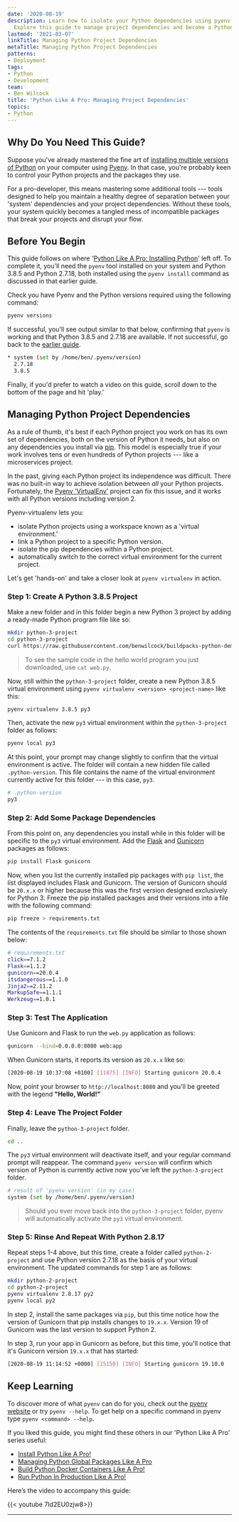 ```yaml
---
date: '2020-08-19'
description: Learn how to isolate your Python dependencies using pyenv-virtualenv.
  Explore this guide to manage project dependencies and become a Python Pro!
lastmod: '2021-03-07'
linkTitle: Managing Python Project Dependencies
metaTitle: Managing Python Project Dependencies
patterns:
- Deployment
tags:
- Python
- Development
team:
- Ben Wilcock
title: 'Python Like A Pro: Managing Project Dependencies'
topics:
- Python
---
```


## Why Do You Need This Guide?

Suppose you've already mastered the fine art of [installing multiple versions of Python][install] on your computer using [Pyenv][pyenv]. In that case, you're probably keen to control your Python projects and the packages they use.

For a pro-developer, this means mastering some additional tools --- tools designed to help you maintain a healthy degree of separation between your 'system' dependencies and your project dependencies. Without these tools, your system quickly becomes a tangled mess of incompatible packages that break your projects and disrupt your flow.

## Before You Begin

This guide follows on where '[Python Like A Pro: Installing Python][install]' left off. To complete it, you'll need the `pyenv` tool installed on your system and Python 3.8.5 and Python 2.7.18, both installed using the `pyenv install` command as discussed in that earlier guide.

Check you have Pyenv and the Python versions required using the following command:

```bash
pyenv versions
```

If successful, you'll see output similar to that below, confirming that `pyenv` is working and that Python 3.8.5 and 2.7.18 are available. If not successful, go back to the [earlier guide][install].

```bash
* system (set by /home/ben/.pyenv/version)
  2.7.18
  3.8.5
```

Finally, if you'd prefer to watch a video on this guide, scroll down to the bottom of the page and hit 'play.'

## Managing Python Project Dependencies

As a rule of thumb, it's best if each Python project you work on has its own set of dependencies, both on the version of Python it needs, but also on any dependencies you install via [pip][pip]. This model is especially true if your work involves tens or even hundreds of Python projects --- like a microservices project.

In the past, giving each Python project its independence was difficult. There was no built-in way to achieve isolation between _all_ your Python projects.  Fortunately, the [Pyenv 'VirtualEnv'][peve] project can fix this issue, and it works with all Python versions including version 2.

Pyenv-virtualenv lets you:

* isolate Python projects using a workspace known as a 'virtual environment.'
* link a Python project to a specific Python version.
* isolate the pip dependencies within a Python project.
* automatically switch to the correct virtual environment for the current project.

Let's get 'hands-on' and take a closer look at `pyenv virtualenv` in action.

### Step 1: Create A Python 3.8.5 Project

Make a new folder and in this folder begin a new Python 3 project by adding a ready-made Python program file like so:

```bash
mkdir python-3-project
cd python-3-project
curl https://raw.githubusercontent.com/benwilcock/buildpacks-python-demo/master/web.py -o web.py
```

> To see the sample code in the hello world program you just downloaded, use `cat web.py`.

Now, still within the `python-3-project` folder, create a new Python 3.8.5 virtual environment using `pyenv virtualenv <version> <project-name>` like this:

```bash
pyenv virtualenv 3.8.5 py3
```

Then, activate the new `py3` virtual environment within the `python-3-project` folder as follows:

```bash
pyenv local py3
```

At this point, your prompt may change slightly to confirm that the virtual environment is active. The folder will contain a new hidden file called `.python-version`. This file contains the name of the virtual environment currently active for this folder --- in this case, `py3`. 

```bash
# .python-version
py3
```
  
### Step 2: Add Some Package Dependencies

From this point on, any dependencies you install while in this folder will be specific to the `py3` virtual environment. Add the [Flask][flask] and [Gunicorn][gunicorn] packages as follows:

```bash
pip install Flask gunicorn
```

Now, when you list the currently installed pip packages with `pip list`, the list displayed includes Flask and Gunicorn. The version of Gunicorn should be `20.x.x` or higher because this was the first version designed exclusively for Python 3. Freeze the pip installed packages and their versions into a file with the following command:

```bash
pip freeze > requirements.txt
```

The contents of the `requirements.txt` file should be similar to those shown below:

```bash
# requirements.txt
click==7.1.2
Flask==1.1.2
gunicorn==20.0.4
itsdangerous==1.1.0
Jinja2==2.11.2
MarkupSafe==1.1.1
Werkzeug==1.0.1
```

### Step 3: Test The Application

Use Gunicorn and Flask to run the `web.py` application as follows:

```bash
gunicorn --bind=0.0.0.0:8080 web:app
```

When Gunicorn starts, it reports its version as `20.x.x` like so:

```bash
[2020-08-19 10:37:08 +0100] [11875] [INFO] Starting gunicorn 20.0.4
```

Now, point your browser to `http://localhost:8080` and you'll be greeted with the legend __"Hello, World!"__

### Step 4: Leave The Project Folder

Finally, leave the `python-3-project` folder.

```bash
cd ..
```

The `py3` virtual environment will deactivate itself, and your regular command prompt will reappear. The command `pyenv version` will confirm which version of Python is currently active now you've left the `python-3-project` folder. 

```bash
# result of 'pyenv version' (in my case)
system (set by /home/ben/.pyenv/version)
```

> Should you ever move back into the `python-3-project` folder, pyenv will automatically activate the `py3` virtual environment.

### Step 5: Rinse And Repeat With Python 2.8.17

Repeat steps 1-4 above, but this time, create a folder called `python-2-project` and use Python version 2.7.18 as the basis of your virtual environment. The updated commands for step 1 are as follows:

```bash
mkdir python-2-project
cd python-2-project
pyenv virtualenv 2.8.17 py2
pyenv local py2
```

In step 2, install the same packages via `pip`, but this time notice how the version of Gunicorn that pip installs changes to `19.x.x`. Version 19 of Gunicorn was the last version to support Python 2.

In step 3, run your app in Gunicorn as before, but this time, you'll notice that it's Gunicorn version `19.x.x` that has started:

```bash
[2020-08-19 11:14:52 +0000] [15150] [INFO] Starting gunicorn 19.10.0
```

## Keep Learning

To discover more of what `pyenv` can do for you, check out the [pyenv website][pyenv] or try `pyenv --help`. To get help on a specific command in pyenv type `pyenv <command> --help`.

If you liked this guide, you might find these others in our 'Python Like A Pro' series useful:

- [Install Python Like A Pro!][gs-pyenv]
- [Managing Python Global Packages Like A Pro][gs-pipx]
- [Build Python Docker Containers Like A Pro!][gs-cnb]
- [Run Python In Production Like A Pro!][gs-cf]

Here’s the video to accompany this guide:

{{< youtube 7Id2EU0zjw8>}}

--- 
[install]: /guides/python/gs-python-like-a-pro
[pyenv]: https://github.com/pyenv/pyenv
[pbpg]: /guides/python/cnb-gs-python
[docs]: https://packaging.python.org/tutorials/installing-packages/
[peve]: https://github.com/pyenv/pyenv-virtualenv
[pip]: https://pip.pypa.io/en/stable/
[gunicorn]: https://gunicorn.org/
[flask]: https://palletsprojects.com/p/flask/

[gs-pyenv]: /guides/python/gs-python-like-a-pro
[gs-pyenv-venv]: /guides/python/gs-managing-python-packages
[gs-pipx]: /guides/python/gs-python-installing-global-packages
[gs-cnb]: /guides/python/cnb-gs-python
[gs-cf]: /guides/python/cf-gs